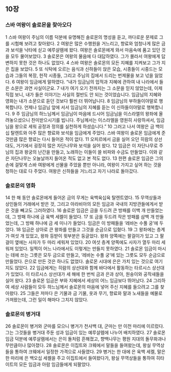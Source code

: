 ## 10장
### 스바 여왕이 솔로몬을 찾아오다
1 스바 여왕이 주님의 이름 덕분에 유명해진 솔로몬의 명성을 듣고, 까다로운 문제로 그를 시험해 보려고 찾아왔다.
2 여왕은 많은 수행원을 거느리고, 향료와 엄청나게 많은 금과 보석을 낙타에 싣고 예루살렘에 왔다. 여왕은 솔로몬에게 와서 마음속에 품고 있던 것을 모두 물어보았다.
3 솔로몬은 여왕의 물음에 다 대답하였다. 그가 몰라서 여왕에게 답변하지 못한 것은 하나도 없었다.
4 스바 여왕은 솔로몬의 모든 지혜를 지켜보고 그가 지은 집을 보았다.
5 또 식탁에 오르는 음식과 신하들이 앉은 모습, 시종들이 시중드는 모습과 그들의 복장, 헌작 시종들, 그리고 주님의 집에서 드리는 번제물을 보고 넋을 잃었다.
6 여왕이 임금에게 말하였다. “내가 임금님의 업적과 지혜에 관하여 내 나라에서 들은 소문은 과연 사실이군요.
7 내가 여기 오기 전까지는 그 소문을 믿지 않았는데, 이제 직접 보니, 내가 들은 이야기는 사실의 절반도 안 되는 것이었습니다. 임금님의 지혜와 영화는 내가 소문으로 듣던 것보다 훨씬 더 뛰어납니다.
8 임금님의 부하들이야말로 행복합니다. 언제나 임금님 앞에 서서 임금님의 지혜를 듣는 이 신하들이야말로 행복합니다.
9 주 임금님의 하느님께서 임금님이 마음에 드시어 임금님을 이스라엘의 왕좌에 올려놓으셨으니 찬미받으시기를 빕니다. 주님께서는 이스라엘을 영원히 사랑하셔서, 임금님을 왕으로 세워 공정과 정의를 실천하게 하셨습니다.”
10 그러고 나서 여왕은 금 백이십 탈렌트와 아주 많은 향료와 보석을 임금에게 주었다. 스바 여왕이 솔로몬 임금에게 준 것만큼 많은 향료는 다시 들어온 적이 없다.
11 오피르에서 금을 실어 오던 히람의 상선대도, 거기에서 굉장히 많은 자단나무와 보석을 실어 왔다.
12 임금은 이 자단나무로 주님의 집과 왕궁의 난간을 만들고, 노래하는 이들이 쓸 비파와 수금도 만들었다. 이와 같은 자단나무는 오늘날까지 들어온 적도 없고 본 적도 없다.
13 한편 솔로몬 임금은 그의 손에 걸맞게 스바 여왕에게 선물을 주었을 뿐만 아니라, 여왕이 가지고 싶어 하는 것을 청하는 대로 다 주었다. 여왕은 신하들을 거느리고 자기 나라로 돌아갔다.
### 솔로몬의 영화
14 한 해 동안 솔로몬에게 들어온 금의 무게는 육백육십육 탈렌트였다.
15 무역상들과 상인들의 거래에서 받은 것, 그리고 아라비아의 모든 임금과 국내의 지방관들에게서 받은 것을 빼고도 그러하였다.
16 솔로몬 임금은 금을 두드려 큰 방패를 이백 개 만들었는데, 그 방패 하나에 금 육백 세켈이 들었다.
17 또 금을 두드려 작은 방패를 삼백 개 만들었는데, 그 방패 하나에 금 세 미나가 들었다. 임금은 이 방패들을 ‘레바논 수풀 궁’에 두었다.
18 임금은 상아로 큰 왕좌를 만들고 그것을 순금으로 입혔다.
19 그 왕좌에는 층계가 여섯 개 있었고, 왕좌 등받이 윗부분은 둥글었다. 왕좌 양쪽에는 팔걸이가 있고 그 팔걸이 옆에는 사자가 두 마리 세워져 있었다.
20 여섯 층계 양쪽에도 사자가 열두 마리 세워져 있었다. 일찍이 어느 나라에서도 이렇게는 만들지 못하였다.
21 솔로몬 임금이 마시는 데에 쓰는 그릇은 모두 금으로 만들고, ‘레바논 수풀 궁’에 있는 그릇도 모두 순금으로 만들었다. 은으로 만든 것은 하나도 없었다. 솔로몬 시대에 은은 가치 있는 것으로 여기지도 않았다.
22 임금에게는 히람의 상선대와 함께 바다에서 활동하는 타르시스 상선대가 있었다. 이 타르시스 상선대가 세 해에 한 번씩 금과 은과 상아, 원숭이와 공작새들을 실어 왔다.
23 솔로몬 임금은 부와 지혜에서 세상의 어느 임금보다 뛰어났다.
24 그리하여 세상 사람들이 모두 하느님께서 솔로몬의 마음에 넣어 주신 지혜를 들으려고 그를 찾아왔다.
25 그들은 저마다 은 기물과 금 기물, 옷과 무기, 향료와 말과 노새들을 예물로 가져왔는데, 그런 일이 해마다 그치지 않았다.
### 솔로몬의 병거대
26 솔로몬이 병거와 군마를 모으니 병거가 천사백 대, 군마는 만 이천 마리에 이르렀다. 그는 그것들을 병거대 주둔 성과 임금이 있는 예루살렘에 나누어 배치하였다.
27 솔로몬 임금 덕분에 예루살렘에서는 은이 돌처럼 흔해졌고, 향백나무는 평원 지대의 돌무화과나무만큼이나 많아졌다.
28 솔로몬은 이집트와 크웨에서 말들을 들여왔는데, 왕실 무역상들을 통하여 크웨에서 일정한 가격으로 사들였다.
29 병거는 한 대에 은 육백 세켈, 말은 한 마리에 은 백오십 세켈을 주고 이집트에서 들여왔다가, 왕실 무역상들을 통하여 히타이트의 모든 임금과 아람 임금들에게 되팔았다.
